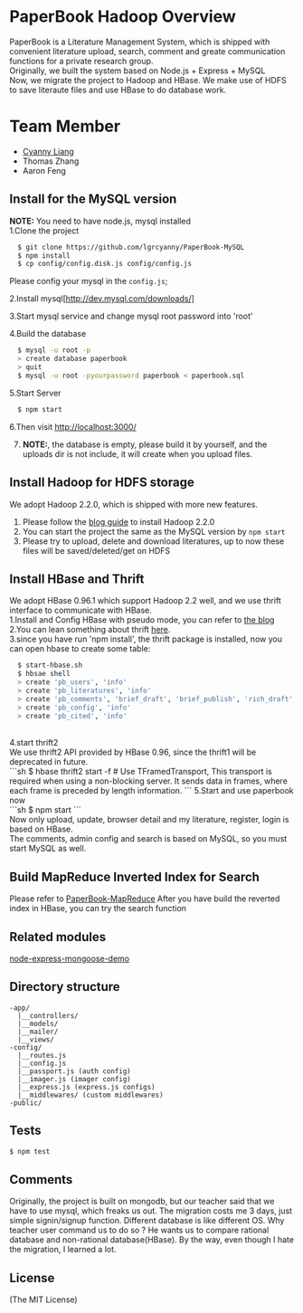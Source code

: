 # PaperBook Hadoop Overview
 PaperBook is a Literature Management System, which is shipped with convenient literature upload, search, comment and greate communication functions for a private research group.<br>
 Originally, we built the system based on Node.js + Express + MySQL<BR>
 Now, we migrate the project to Hadoop and HBase. We make use of HDFS to save literaute files and use HBase to do database work.

# Team Member
+ [Cyanny Liang](http://www.cyanny.com)
+ Thomas Zhang
+ Aaron Feng

## Install for the MySQL version

**NOTE:** You need to have node.js, mysql installed <BR>
1.Clone the project<BR>
```sh
  $ git clone https://github.com/lgrcyanny/PaperBook-MySQL
  $ npm install
  $ cp config/config.disk.js config/config.js
```
Please config your mysql in the `config.js`;<BR>

2.Install mysql[http://dev.mysql.com/downloads/]<BR>

3.Start mysql service and change mysql root password into 'root'<BR>

4.Build the database<br>
```sh
  $ mysql -u root -p
  > create database paperbook
  > quit
  $ mysql -u root -pyourpassword paperbook < paperbook.sql
```
5.Start Server<br>
```sh
  $ npm start
```
6.Then visit [http://localhost:3000/](http://localhost:3000/)<br>

7. **NOTE:**, the database is empty, please build it by yourself, and the uploads dir is not include, it will create when you upload files.<br>

## Install Hadoop for HDFS storage
We adopt Hadoop 2.2.0, which is shipped with more new features.<BR>
1. Please follow the [blog guide](http://www.cyanny.com/2014/02/06/set-hadoop-hbase-part1/) to install Hadoop 2.2.0<BR>
2. You can start the project the same as the MySQL version by `npm start`<BR>
3. Please try to upload, delete and download literatures, up to now these files will be saved/deleted/get on HDFS<BR>

## Install HBase and Thrift
We adopt HBase 0.96.1 which support Hadoop 2.2 well, and we use thrift interface to communicate with HBase.<BR>
1.Install and Config HBase with pseudo mode, you can refer to [the blog](http://www.cyanny.com/2014/02/06/set-hadoop-hbase-part2/)<BR>
2.You can lean something about thrift [here](http://www.cyanny.com/2014/02/27/nodejs-hbase-hadoop2-thrift2%e9%85%8d%e7%bd%ae%e4%b8%8e%e4%bd%bf%e7%94%a8/).<BR>
3.since you have run 'npm install', the thrift package is installed, now you can open hbase to create some table:<BR>
```sh
  $ start-hbase.sh
  $ hbsae shell
  > create 'pb_users', 'info'
  > create 'pb_literatures', 'info'
  > create 'pb_comments', 'brief_draft', 'brief_publish', 'rich_draft', 'rich_publish'
  > create 'pb_config', 'info'
  > create 'pb_cited', 'info'
```
<BR>
4.start thrift2<BR>
We use thrift2 API provided by HBase 0.96, since the thrift1 will be deprecated in future.<BR>
```sh
 $ hbase thrift2 start -f # Use TFramedTransport, This transport is required when using a non-blocking server. It sends data in frames, where each frame is preceded by length information.
```
5.Start and use paperbook now<BR>
```sh
 $ npm start
```
<BR>
Now only upload, update, browser detail and my literature, register, login is based on HBase.<BR>
The comments, admin config and search is based on MySQL, so you must start MySQL as well.

## Build MapReduce Inverted Index for Search
Please refer to [PaperBook-MapReduce](https://github.com/lgrcyanny/PaperBook-MapReduce)
After you have build the reverted index in HBase, you can try the search function


## Related modules
[node-express-mongoose-demo](https://github.com/madhums/node-express-mongoose-demo)

## Directory structure
```
-app/
  |__controllers/
  |__models/
  |__mailer/
  |__views/
-config/
  |__routes.js
  |__config.js
  |__passport.js (auth config)
  |__imager.js (imager config)
  |__express.js (express.js configs)
  |__middlewares/ (custom middlewares)
-public/
```

## Tests

```sh
$ npm test
```

## Comments
Originally, the project is built on mongodb, but our teacher said that we have to use mysql, which freaks us out.
The migration costs me 3 days, just simple signin/signup function. Different database is like different OS. Why teacher user command us to do so ? He wants us to compare rational database and non-rational database(HBase). By the way, even though I hate the migration, I learned a lot.

## License
(The MIT License)

